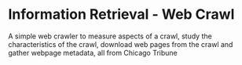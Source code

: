 # Information Retrieval - Web Crawl
A simple web crawler to measure aspects of a crawl, study the characteristics of the crawl, download web pages from the crawl and gather webpage metadata, all from Chicago Tribune
